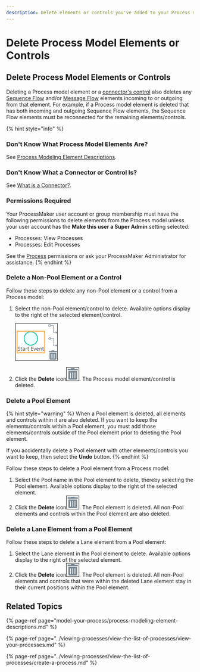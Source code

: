 ```yaml
---
description: Delete elements or controls you've added to your Process model.
---
```


# Delete Process Model Elements or Controls

## Delete Process Model Elements or Controls

Deleting a Process model element or a [connector's control](model-processes-using-connectors/what-is-a-connector.md) also deletes any [Sequence Flow](model-your-process/process-modeling-element-descriptions.md#sequence-flow) and/or [Message Flow](model-your-process/process-modeling-element-descriptions.md#message-flow) elements incoming to or outgoing from that element. For example, if a Process model element is deleted that has both incoming and outgoing Sequence Flow elements, the Sequence Flow elements must be reconnected for the remaining elements/controls.

{% hint style="info" %}
### Don't Know What Process Model Elements Are?

See [Process Modeling Element Descriptions](model-your-process/process-modeling-element-descriptions.md).

### Don't Know What a Connector or Control Is?

See [What is a Connector?](model-processes-using-connectors/what-is-a-connector.md).

### Permissions Required

Your ProcessMaker user account or group membership must have the following permissions to delete elements from the Process model unless your user account has the **Make this user a Super Admin** setting selected:

* Processes: View Processes
* Processes: Edit Processes

See the [Process](../../processmaker-administration/permission-descriptions-for-users-and-groups.md#processes) permissions or ask your ProcessMaker Administrator for assistance.
{% endhint %}

### Delete a Non-Pool Element or a Control

Follow these steps to delete any non-Pool element or a control from a Process model:

1. Select the non-Pool element/control to delete. Available options display to the right of the selected element/control.  

   ![](../../.gitbook/assets/delete-element-process-modeler-processes.png)

2. Click the **Delete** icon![](../../.gitbook/assets/remove-icon.png). The Process model element/control is deleted.

### Delete a Pool Element

{% hint style="warning" %}
When a Pool element is deleted, all elements and controls within it are also deleted. If you want to keep the elements/controls within a Pool element, you must add those elements/controls outside of the Pool element prior to deleting the Pool element.

If you accidentally delete a Pool element with other elements/controls you want to keep, then select the **Undo** button.
{% endhint %}

Follow these steps to delete a Pool element from a Process model:

1. ​Select the Pool name in the Pool element to delete, thereby selecting the Pool element. Available options display to the right of the selected element.
2. Click the **Delete** icon![](../../.gitbook/assets/remove-icon.png). The Pool element is deleted. All non-Pool elements and controls within the Pool element are also deleted.

### Delete a Lane Element from a Pool Element

Follow these steps to delete a Lane element from a Pool element:

1. ​Select the Lane element in the Pool element to delete. Available options display to the right of the selected element.
2. Click the **Delete** icon![](../../.gitbook/assets/remove-icon.png). The Pool element is deleted. All non-Pool elements and controls that were within the deleted Lane element stay in their current positions within the Pool element.

## Related Topics

{% page-ref page="model-your-process/process-modeling-element-descriptions.md" %}

{% page-ref page="../viewing-processes/view-the-list-of-processes/view-your-processes.md" %}

{% page-ref page="../viewing-processes/view-the-list-of-processes/create-a-process.md" %}

